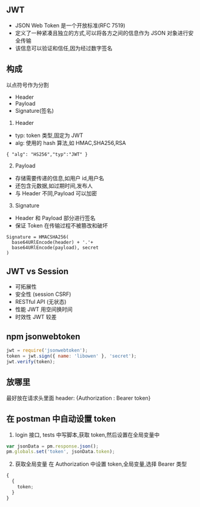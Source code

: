 ## JWT

- JSON Web Token 是一个开放标准(RFC 7519)
- 定义了一种紧凑且独立的方式,可以将各方之间的信息作为 JSON 对象进行安全传输
- 该信息可以验证和信任,因为经过数字签名

## 构成

以点符号作为分割

- Header
- Payload
- Signature(签名)

1. Header

- typ: token 类型,固定为 JWT
- alg: 使用的 hash 算法,如 HMAC,SHA256,RSA

`{ "alg": "HS256","typ":"JWT" }`

2. Payload

- 存储需要传递的信息,如用户 id,用户名
- 还包含元数据,如过期时间,发布人
- 与 Header 不同,Payload 可以加密

3. Signature

- Header 和 Payload 部分进行签名
- 保证 Token 在传输过程不被篡改和破坏

```
Signature = HMACSHA256(
  base64URlEncode(header) + '.'+
  base64URlEncode(payload), secret
)
```

## JWT vs Session

- 可拓展性
- 安全性 (session CSRF)
- RESTful API (无状态)
- 性能 JWT 用空间换时间
- 时效性 JWT 较差

## npm jsonwebtoken

```js
jwt = require('jsonwebtoken');
token = jwt.sign({ name: 'libowen' }, 'secret');
jwt.verify(token);
```

## 放哪里

最好放在请求头里面
header: {Authorization : Bearer token}

## 在 postman 中自动设置 token

1. login 接口, tests 中写脚本,获取 token,然后设置在全局变量中

```js
var jsonData = pm.response.json();
pm.globals.set('token', jsonData.token);
```

2. 获取全局变量
   在 Authorization 中设置 token,全局变量,选择 Bearer 类型

```js
{
  {
    token;
  }
}
```
